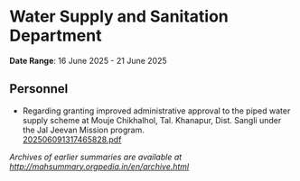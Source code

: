 # Water Supply and Sanitation Department

**Date Range**: 16 June 2025 - 21 June 2025


## Personnel
- Regarding granting improved administrative approval to the piped water supply scheme at Mouje Chikhalhol, Tal. Khanapur, Dist. Sangli under the Jal Jeevan Mission program.\
  [202506091317465828.pdf](https://gr.maharashtra.gov.in/Site/Upload/Government%20Resolutions/English/202506091317465828.pdf)


*Archives of earlier summaries are available at http://mahsummary.orgpedia.in/en/archive.html*